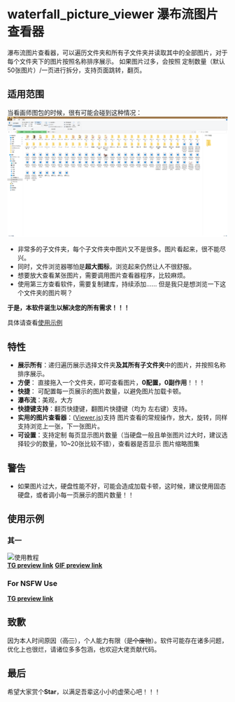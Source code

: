# waterfall_picture_viewer 瀑布流图片查看器

瀑布流图片查看器，可以遍历文件夹和所有子文件夹并读取其中的全部图片，对于每个文件夹下的图片按照名称排序展示。
如果图片过多，会按照 定制数量（默认50张图片）/一页进行拆分，支持页面跳转，翻页。

## 适用范围

当看画师图包的时候，很有可能会碰到这种情况：
![样例](./docs/01.png)

- 非常多的子文件夹，每个子文件夹中图片又不是很多。图片看起来，很不能尽兴。
- 同时，文件浏览器哪怕是**超大图标**，浏览起来仍然让人不很舒服。
- 想要放大查看某张图片，需要调用图片查看器程序，比较麻烦。
- 使用第三方查看软件，需要复制建库，持续添加…… 但是我只是想浏览一下这个文件夹的图片啊？

**于是，本软件诞生以解决您的所有需求！！！**

具体请查看[使用示例](#使用示例)

## 特性
- **展示所有**：递归遍历展示选择文件夹**及其所有子文件夹**中的图片，并按照名称排序展示。
- **方便**： 直接拖入一个文件夹，即可查看图片，**0配置，0副作用**！！！
- **快捷**： 可配置每一页展示的图片数量，以避免图片加载卡顿。
- **瀑布流**：美观，大方
- **快捷键支持**：翻页快捷键，翻图片快捷键（均为 左右键）支持。
- **实用的图片查看器**：([Viewer.js](https://github.com/fengyuanchen/viewerjs))支持 图片查看的常规操作，放大，旋转，同样支持浏览上一张，下一张图片。
- **可设置**：支持定制 每页显示图片数量（当硬盘一般且单张图片过大时，建议选择较少的数量，10~20张比较不错），查看器是否显示 图片缩略图集

## 警告

- 如果图片过大，硬盘性能不好，可能会造成加载卡顿，这时候，建议使用固态硬盘，或者调小每一页展示的图片数量！！

## 使用示例

### 其一
![使用教程](https://i.postimg.cc/Vv04083N/100.gif)  
**[TG preview link](https://t.me/edge_wasteland/4955)** **[GIF preview link](https://postimg.cc/ctZfPV1q)**

### For NSFW Use
**[TG preview link](https://t.me/edge_wasteland/4939)**

## 致歉

因为本人时间原因（~~高三~~），个人能力有限（~~是个废物~~）。软件可能存在诸多问题，优化上也很烂，请诸位多多包涵，也欢迎大佬贡献代码。

## 最后

希望大家赏个**Star**，以满足吾辈这小小的虚荣心吧！！！